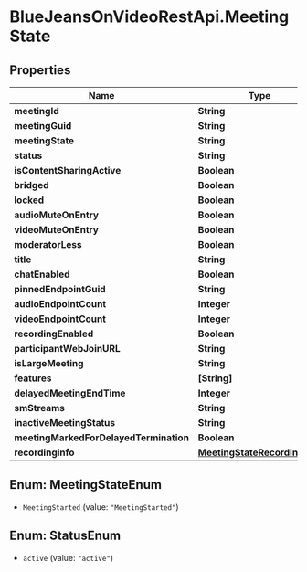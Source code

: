 # BlueJeansOnVideoRestApi.MeetingState

## Properties
Name | Type | Description | Notes
------------ | ------------- | ------------- | -------------
**meetingId** | **String** |  | [optional] 
**meetingGuid** | **String** |  | [optional] 
**meetingState** | **String** |  | [optional] 
**status** | **String** |  | [optional] 
**isContentSharingActive** | **Boolean** |  | [optional] 
**bridged** | **Boolean** |  | [optional] 
**locked** | **Boolean** |  | [optional] 
**audioMuteOnEntry** | **Boolean** |  | [optional] 
**videoMuteOnEntry** | **Boolean** |  | [optional] 
**moderatorLess** | **Boolean** |  | [optional] 
**title** | **String** |  | [optional] 
**chatEnabled** | **Boolean** |  | [optional] 
**pinnedEndpointGuid** | **String** |  | [optional] 
**audioEndpointCount** | **Integer** |  | [optional] 
**videoEndpointCount** | **Integer** |  | [optional] 
**recordingEnabled** | **Boolean** |  | [optional] 
**participantWebJoinURL** | **String** |  | [optional] 
**isLargeMeeting** | **String** |  | [optional] 
**features** | **[String]** |  | [optional] 
**delayedMeetingEndTime** | **Integer** |  | [optional] 
**smStreams** | **String** |  | [optional] 
**inactiveMeetingStatus** | **String** |  | [optional] 
**meetingMarkedForDelayedTermination** | **Boolean** |  | [optional] 
**recordinginfo** | [**MeetingStateRecordinginfo**](MeetingStateRecordinginfo.md) |  | [optional] 


<a name="MeetingStateEnum"></a>
## Enum: MeetingStateEnum


* `MeetingStarted` (value: `"MeetingStarted"`)




<a name="StatusEnum"></a>
## Enum: StatusEnum


* `active` (value: `"active"`)




